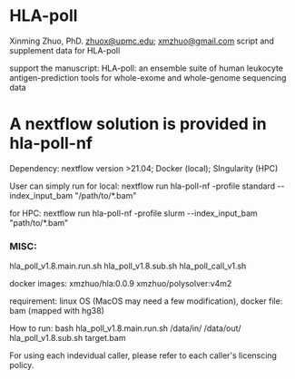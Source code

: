 # HLA-poll
Xinming Zhuo, PhD. zhuox@upmc.edu; xmzhuo@gmail.com
script and supplement data for HLA-poll

support the manuscript:
HLA-poll: an ensemble suite of human leukocyte antigen-prediction tools for whole-exome and whole-genome sequencing data 


# A nextflow solution is provided in hla-poll-nf
Dependency: nextflow version >21.04; Docker (local); SIngularity (HPC)

User can simply run 
for local:
nextflow run hla-poll-nf -profile standard --index_input_bam "/path/to/*.bam" 

for HPC:
nextflow run hla-poll-nf -profile slurm --index_input_bam "path/to/*.bam"



### MISC:
hla_poll_v1.8.main.run.sh
hla_poll_v1.8.sub.sh
hla_poll_call_v1.sh

docker images:
xmzhuo/hla:0.0.9
xmzhuo/polysolver:v4m2

requirement: linux OS (MacOS may need a few modification), docker
file: bam (mapped with hg38)

How to run:
bash hla_poll_v1.8.main.run.sh /data/in/ /data/out/ hla_poll_v1.8.sub.sh target.bam


For using each indevidual caller, please refer to each caller's licenscing policy.


